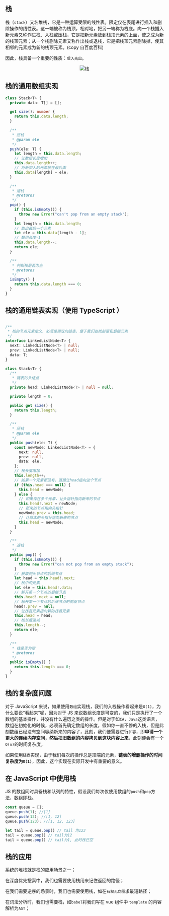 ## 栈

栈（`stack`）又名堆栈，它是一种运算受限的线性表。限定仅在表尾进行插入和删除操作的线性表。这一端被称为栈顶，相对地，把另一端称为栈底。向一个栈插入新元素又称作进栈、入栈或压栈，它是把新元素放到栈顶元素的上面，使之成为新的栈顶元素；从一个栈删除元素又称作出栈或退栈，它是把栈顶元素删除掉，使其相邻的元素成为新的栈顶元素。(copy 自百度百科)

因此，栈具备一个重要的性质：`后入先出`。

<div align="center">
  <img :src="$withBase('/stack.webp')" alt="栈"  />
</div>

## 栈的通用数组实现

```TypeScript
class Stack<T> {
  private data: T[] = [];

  get size(): number {
    return this.data.length;
  }

  /**
   * 压栈
   * @param ele
   */
  push(ele: T) {
    let length = this.data.length;
    // 让数组长度增加
    this.data.length++;
    // 将新加入的元素放在最后面
    this.data[length] = ele;
  }

  /**
   * 退栈
   * @returns
   */
  pop() {
    if (this.isEmpty()) {
      throw new Error("can't pop from an empty stack");
    }
    let length = this.data.length;
    // 取出最后一个元素
    let ele = this.data[length - 1];
    // 数组长度-1
    this.data.length--;
    return ele;
  }

  /**
   * 判断栈是否为空
   * @returns
   */
  isEmpty() {
    return this.data.length === 0;
  }
}
```

## 栈的通用链表实现（使用 TypeScript ）

```TypeScript

/**
 * 栈的节点元素定义，必须使用双向链表，便于我们查找前驱和后继元素
 */
interface LinkedListNode<T> {
  next: LinkedListNode<T> | null;
  prev: LinkedListNode<T> | null;
  data: T;
}

class Stack<T> {
  /**
   * 链表的头结点
   */
  private head: LinkedListNode<T> | null = null;

  private length = 0;

  public get size() {
    return this.length;
  }

  /**
   * 压栈
   * @param ele
   */
  public push(ele: T) {
    const newNode: LinkedListNode<T> = {
      next: null,
      prev: null,
      data: ele,
    };
    // 栈长度增加
    this.length++;
    // 如果一个元素都没有，直接让head指向这个节点
    if (this.head === null) {
      this.head = newNode;
    } else {
      // 如果存在多个元素，让头指针指向新来的节点
      this.head!.next = newNode;
      // 新来的节点指向头指针
      newNode.prev = this.head;
      // 让原本的头指针指向新来的节点
      this.head = newNode;
    }
  }

  /**
   * 退栈
   */
  public pop() {
    if (this.isEmpty()) {
      throw new Error("can not pop from an empty stack");
    }
    // 获取到头节点的后继节点
    let head = this.head!.next;
    // 栈中的元素
    let ele = this.head!.data;
    // 解开第一个节点的后继节点
    this.head!.next = null;
    // 解开第一个节点的后继节点的前驱节点
    head!.prev = null;
    // 让栈首元素指向新的栈首元素
    this.head = head;
    // 栈长度递减
    this.length--;
    return ele;
  }

  /**
   * 栈是否为空
   * @returns
   */
  public isEmpty() {
    return this.length === 0;
  }
}

```

## 栈的复杂度问题

对于 JavaScript 来说，如果使用`数组`实现栈，我们的入栈操作看起来是`O(1)`，为什么要说“看起来”呢，因为对于 JS 来说数组长度是可变的，我们只是执行了一个数组的基本操作，并没有什么遍历之类的操作。但是对于如`C#`，`Java`这类语言，数组在初始化的时候，必须首先确定数组的长度，假如你一直不停的入栈，但是此刻数组已经没有空间容纳新来的内容了，此刻，我们便需要进行`扩容`，即**申请一个更大的连续内存空间，然后把旧数组的内容拷贝到这块内容上来**，此刻便会有一个`O(n)`的时间复杂度。

如果使用`链表`实现，由于我们每次的操作总是顶端的元素，**链表的增删操作的时间复杂度为`O(1)`**，因此，这个实现在实际开发中有重要的意义。

## 在 JavaScript 中使用栈

JS 的数组同时具备栈和队列的特性，假设我们每次仅使用数组的`push`和`pop`方法，数组即栈。

```JavaScript
const queue = [];
queue.push(1); //[1]
queue.push(12); //[1, 12]
queue.push(123); //[1, 12, 123]

let tail = queue.pop() // tail 为123
tail = queue.pop() // tail为12
tail = queue.pop() // tail为1, 此时栈已空
```

## 栈的应用

系统的堆栈就是栈的应用场景之一；

在深度优先搜索中，我们也需要使用栈用来记住返回的路径；

在我们需要逆序的场景时，我们也需要使用栈，如在`有权无向图`求最短路径；

在词法分析时，我们也需要栈，如`babel`将我们写在 vue 组件中 `template` 的内容解析为`AST`；
